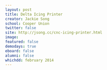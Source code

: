 ```yaml
---
layout: post
title: Delta Icing Printer
creator: Jackie Song
school: Cooper Union
twitter: false
site: http://jsong.cc/cnc-icing-printer.html
image:
featured: false
demodays: true
eboard: false
alumni: false
whichdd: february 2014
---
```


